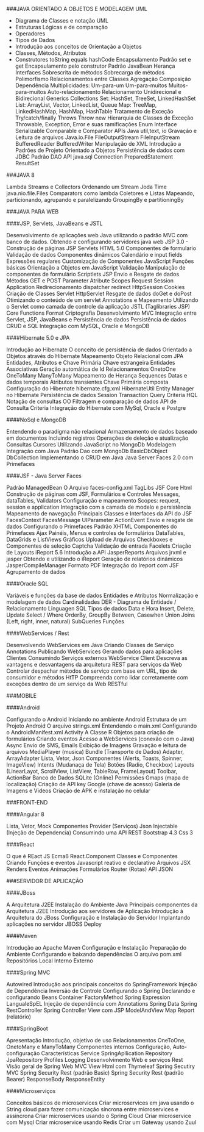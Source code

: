 ###JAVA ORIENTADO A OBJETOS E MODELAGEM UML 

  * Diagrama de Classes e notação UML
  * Estruturas Lógicas e de comparação
  * Operadores
  * Tipos de Dados
  * Introdução aos conceitos de Orientação a Objetos
  * Classes, Métodos, Atributos
  * Construtores
toString
equals
hashCode
Encapsulamento
Padrão set e get
Encapsulamento pelo construtor
Padrão JavaBean
Herança
Interfaces
Sobrescrita de métodos
Sobrecarga de métodos
Polimorfismo
Relacionamentos entre Classes
Agregação
Composição
Dependência
Multiplicidades:
Um-para-um
Um-para-muitos
Muitos-para-muitos
Auto-relacionamento
Relacionamento Unidirecional e Bidirecional
Generics
Collections
Set: HashSet, TreeSet, LinkedHashSet
List: ArrayList, Vector, LinkedList, Queue
Map: TreeMap, LinkedHashMap, HashMap, HashTable
Tratamento de Exceção
Try/catch/finally
Throws
Throw new
Hierarquia de Classes de Exceção
Throwable, Exception, Error e suas ramificações
Enum
Interface Serializable
Comparable e Comparator
APIs Java
util,text, io
Gravação e Leitura de arquivos
Java.io.File
FileOutputStream
FileInputStream
BufferedReader
BufferedWriter
Manipulação de XML
Introdução a Padrões de Projeto Orientado a Objetos
Persistência de dados com JDBC
Padrão DAO
API java.sql
Connection
PreparedStatement
ResultSet

###JAVA 8 

Lambda
Streams e Collectors
Ordenando um Stream
Joda Time
java.nio.file.Files
Comparators como lambda 
Coletores e Listas
Mapeando, particionando, agrupando e paralelizando
GroupingBy e partitioningBy

###JAVA PARA WEB

####JSP, Servlets, JavaBeans e JSTL

Desenvolvimento de aplicações web Java utilizando o padrão MVC com banco de dados.
Obtendo e configurando servidores java web
JSP 3.0 - Construção de páginas JSP
Servlets
HTML 5.0
Componentes de formulario
Validação de dados
Componentes dinâmicos
Calendário e input fields
Expressões regulares
Customização de Componentes
JavaScript
Funções básicas
Orientação a Objetos em JavaScript
Validação
Manipulação de componentes de formulário
Scriptlets JSP
Envio e Resgate de dados
Métodos GET e POST
Parameter
Atribute
Scopes
Request
Session
Application
Redirecionamento
dispatcher
redirect
HttpSession
Cookies
Criação de Classes Servlet
HttpServlet
Resgate de dados doGet e doPost
Otimizando o conteúdo de um servlet
Annotations e Mapeamento
Utilizando o Servlet como camada de controle da aplicação
JSTL (Taglibraries JSP)
Core
Functions
Format
Criptografia
Desenvolvimento MVC
Integração entre Servlet, JSP, JavaBeans e Persistência de dados
Persistência de dados
CRUD e SQL
Integração com MySQL, Oracle e MongoDB

####Hibernate 5.0 e JPA 

Introdução ao Hibernate
O conceito de persistência de dados Orientado a Objetos através do Hibernate
Mapeamento Objeto Relacional com JPA
Entidades, Atributos e Chave Primária
Chave estrangeira
Entidades Associativas
Geração automática de Id
Relacionamentos
OnetoOne
OneToMany
ManyToMany
Mapeamento de Herança
Sequences
Datas e dados temporais
Atributos transientes
Chave Primária composta
Configuração do Hibernate
hibernate.cfg.xml
HibernateUtil
Entity Manager no Hibernate
Persistência de dados
Session
Transaction
Query
Criteria
HQL
Notação de consultas OO
Filtragem e comparação de dados
API de Consulta Criteria
Integração do Hibernate com MySql, Oracle e Postgre

####NoSql e MongoDB

Entendendo o paradigma não relacional
Armazenamento de dados baseado em documentos
Incluindo registros
Operações de deleção e atualização
Consultas
Cursores
Utilizando JavaScript no MongoDb
Modelagem
Integração com Java
Padrão Dao com MongoDb
BasicDbObject
DbCollection
Implementando o CRUD em Java
Java Server Faces 2.0 com Primefaces

####JSF - Java Server Faces 

Padrão ManagedBean
O Arquivo faces-config.xml
TagLibs JSF
Core
Html
Construção de páginas com JSF, Formulários e Controles
Messages, dataTables, Validators
Configuração e mapeamento
Scopes: request, session e application
Integração com a camada de modelo e persistência
Mapeamento de navegação
Principais Classes e Interfaces da API do JSF
FacesContext
FacesMessage
UIParameter
ActionEvent
Envio e resgate de dados
Configurando o Primefaces
Padrão XHTML
Componentes do Primefaces
Ajax
Painéis, Menus e controles de formulários
DataTables, DataGrids e ListViews
Gráficos
Upload de Arquivos
Checkboxes e Componentes de seleção
Captcha
Validação de entrada
Facelets
Criação de Layouts
iReport  5.6
Introdução a API JasperReports
Arquivos jrxml e jasper
Obtendo e utilizando o iReport
Geração de relatórios dinâmicos
JasperCompileManager
Formato PDF
Integração do Ireport com JSF
Agrupamento de dados

####Oracle SQL 

Variáveis e funções da base de dados
Entidades e Atributos
Normalização e modelagem de dados
Cardinalidades
DER - Diagrama de Entidade / Relacionamento
Linguagen SQL
Tipos de dados
Data e Hora
Insert, Delete, Update
Select / Where
OrderBy, GroupBy
Between, Casewhen
Union
Joins (Left, right, inner, natural)
SubQueries
Funções

####WebServices / Rest

Desenvolvendo WebServices em Java
Criando Classes de Serviço
Annotations
Publicando WebServices
Gerando dados para aplicações Clientes
Consumindo Serviços externos
WebService Client
Descreva as vantagens e desvantagens da arquitetura REST para serviços da Web
Controlar despachar métodos de serviço com base em URL, tipo de consumidor e métodos HtTP
Compreenda como lidar corretamente com exceções dentro de um serviço da Web RESTful

###MOBILE

####Android 

Configurando o Android
Iniciando no ambiente Android
Estrutura de um Projeto Android
O arquivo strings.xml
Entendendo o main.xml
Configurando o AndroidManifest.xml
Activity
A Classe R
Objetos para criação de formulários
Criando eventos
Acesso a WebServices (conexão com o Java)
Async
Envio de SMS, Emails
Exibição de Imagens
Gravação e leitura de arquivos
MediaPlayer (musica)
Bundle (Transporte de Dados)
Adapter, ArrayAdapter
Lista, Vetor, Json
Componentes (Alerts, Toasts, Spinner, ImageView)
Intents (Mudanaça de Tela)
Botões (Radio, Checkbox)
Layouts (LinearLayot, ScrollView, ListView, TableRow, FrameLayout)
Toolbar, ActionBar
Banco de Dados SQLite (Online)
Permissões
Gmaps (mapa de localização)
Criação de API key Google (chave de acesso)
Galeria de Imagens e Videos
Criação de APK e instalação no celular

###FRONT-END

####Angular 8

Lista, Vetor, Mock
Componentes
Provider (Serviços)
Json
Injectable (Injeção de Dependencia)
Consumindo uma API REST
Bootstrap 4.3
Css 3

####React 

O que é REact JS
Ecma6
React.Component
Classes e Componentes
Criando Funções e eventos
Javascript reativo e declarativo
Arquivos JSX
Renders
Eventos
Animações
Formulários
Router (Rotas)
API
JSON

###SERVIDOR DE APLICAÇÃO

####JBoss 

A Arquitetura J2EE
Instalação do Ambiente Java
Principais componentes da Arquitetura J2EE
Introdução aos servidores de Aplicação
Introdução à Arquitetura do JBoss
Configuração e Instalação do Servidor
Implantando aplicações no servidor JBOSS
Deploy

####Maven 

Introdução ao Apache Maven
Configuração e Instalação
Preparação do Ambiente
Configurando e baixando dependências
O arquivo pom.xml
Repositórios
Local
Interno
Externo

####Spring MVC

Autowired
Introdução aos principais conceitos do SpringFramework
Injeção de Dependência
Inversão de Controle
Configurando o Spring
Declarando e configurando Beans
Container
FactoryMethod
Spring Expression LangualeSpEL
Injeção de dependência com Annotations
Spring Data
Spring RestController
Spring Controller
View com JSP
ModelAndView
Map
Report (relatório)

####SpringBoot  

Apresentação
Introdução, objetivo de uso
Relacionamentos OneToOne, OnetoMany e ManyToMany
Componentes internos
Configuração, Auto-configuração
Características
Service
SpringApllication
Repository JpaRepository
Profiles
Logging
Desenvolvimento Web e serviços Rest
Visão geral de Spring Web MVC
View Html com Thymeleaf
Spring Secutiry MVC
Spring Security Rest (padrão Basic)
Spring Security Rest (padrão Bearer)
ResponseBody
ResponseEntity

####Microserviços

Conceitos básicos de microservices
Criar microservices em java usando o String cloud para fazer comunicação síncrona entre microservices e assincrona
Criar microservices usando o Spring Cloud
Criar microservice com Mysql
Criar microservice usando Redis
Criar um Gateway usando Zuul